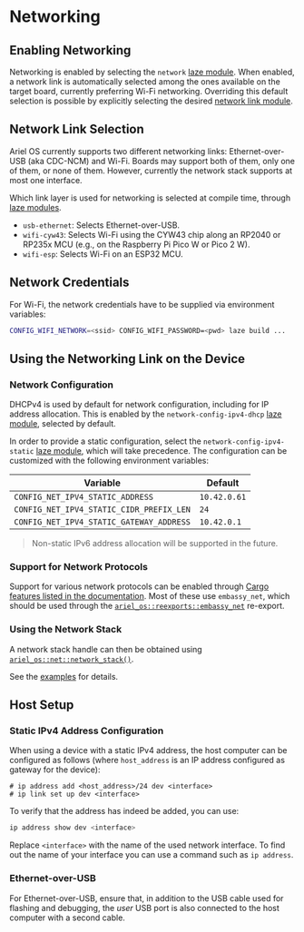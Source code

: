# Networking

## Enabling Networking

Networking is enabled by selecting the `network` [laze module][laze-modules-book].
When enabled, a network link is automatically selected among the ones available on the target board, currently preferring Wi-Fi networking.
Overriding this default selection is possible by explicitly selecting the desired [network link module](#network-link-selection).

## Network Link Selection

Ariel OS currently supports two different networking links: Ethernet-over-USB (aka CDC-NCM) and Wi-Fi.
Boards may support both of them, only one of them, or none of them. However, currently the network stack supports at most one interface.

Which link layer is used for networking is selected at compile time,
through [laze modules][laze-modules-book].

- `usb-ethernet`: Selects Ethernet-over-USB.
- `wifi-cyw43`: Selects Wi-Fi using the CYW43 chip along an RP2040 or RP235x MCU (e.g., on the Raspberry Pi Pico W or Pico 2 W).
- `wifi-esp`: Selects Wi-Fi on an ESP32 MCU.

## Network Credentials

For Wi-Fi, the network credentials have to be supplied via environment variables:

```sh
CONFIG_WIFI_NETWORK=<ssid> CONFIG_WIFI_PASSWORD=<pwd> laze build ...
```

## Using the Networking Link on the Device

### Network Configuration

DHCPv4 is used by default for network configuration, including for IP address allocation.
This is enabled by the `network-config-ipv4-dhcp` [laze module](./build-system.md#laze-modules), selected by default.

In order to provide a static configuration, select the `network-config-ipv4-static` [laze module](./build-system.md#laze-modules), which will take precedence.
The configuration can be customized with the following environment variables:

| Variable                                 | Default      |
| --                                       | --           |
| `CONFIG_NET_IPV4_STATIC_ADDRESS`         | `10.42.0.61` |
| `CONFIG_NET_IPV4_STATIC_CIDR_PREFIX_LEN` | `24`         |
| `CONFIG_NET_IPV4_STATIC_GATEWAY_ADDRESS` | `10.42.0.1`  |

> Non-static IPv6 address allocation will be supported in the future.

### Support for Network Protocols

Support for various network protocols can be enabled through [Cargo features listed in the documentation][rustdoc-homepage].
Most of these use `embassy_net`, which should be used through the [`ariel_os::reexports::embassy_net`][embassy-net-reexport-rustdoc] re-export.

### Using the Network Stack

A network stack handle can then be obtained using [`ariel_os::net::network_stack()`][network-stack-rustdoc].

See the [examples][examples-dir-repo] for details.

## Host Setup

### Static IPv4 Address Configuration

When using a device with a static IPv4 address,
the host computer can be configured as follows (where `host_address` is an IP address configured as gateway for the device):

```
# ip address add <host_address>/24 dev <interface>
# ip link set up dev <interface>
```

To verify that the address has indeed be added, you can use:

```sh
ip address show dev <interface>
```

Replace `<interface>` with the name of the used network interface.
To find out the name of your interface you can use a command such as `ip address`.

### Ethernet-over-USB

For Ethernet-over-USB, ensure that, in addition to the USB cable used for flashing
and debugging, the *user* USB port is also connected to the host computer with
a second cable.

[rustdoc-homepage]: https://ariel-os.github.io/ariel-os/dev/docs/api/ariel_os/index.html
[config-attr-macro-rustdoc]: https://ariel-os.github.io/ariel-os/dev/docs/api/ariel_os/attr.config.html
[network-stack-rustdoc]: https://ariel-os.github.io/ariel-os/dev/docs/api/ariel_os/net/fn.network_stack.html
[embassy-net-reexport-rustdoc]: https://ariel-os.github.io/ariel-os/dev/docs/api/ariel_os/reexports/embassy_net/index.html
[examples-dir-repo]: https://github.com/ariel-os/ariel-os/tree/main/examples
[laze-modules-book]: ./build-system.md#laze-modules
